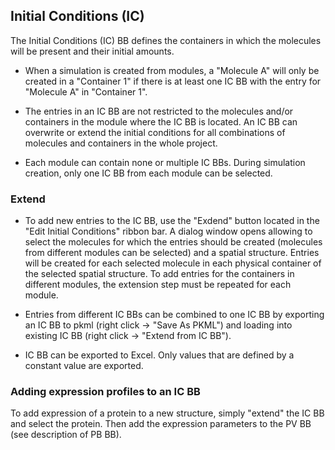 ## Initial Conditions (IC)
The Initial Conditions (IC) BB defines the containers in which the molecules will be present and their initial amounts. 

- When a simulation is created from modules, a "Molecule A" will only be created in a "Container 1" if there is at least one IC BB with the entry for "Molecule A" in "Container 1".


- The entries in an IC BB are not restricted to the molecules and/or containers in the module where the IC BB is located. An IC BB can overwrite or extend the initial conditions for all combinations of molecules and containers in the whole project.

- Each module can contain none or multiple IC BBs. During simulation creation, only one IC BB from each module can be selected.

### Extend
- To add new entries to the IC BB, use the "Exdend" button located in the "Edit Initial Conditions" ribbon bar. A dialog window opens allowing to select the molecules for which the entries should be created (molecules from different modules can be selected) and a spatial structure. Entries will be created for each selected molecule in each physical container of the selected spatial structure. To add entries for the containers in different modules, the extension step must be repeated for each module.
- Entries from different IC BBs can be combined to one IC BB by exporting an IC BB to pkml (right click -> "Save As PKML") and loading into existing IC BB (right click -> "Extend from IC BB").

- IC BB can be exported to Excel. Only values that are defined by a constant value are exported.

### Adding expression profiles to an IC BB

To add expression of a protein to a new structure, simply "extend" the IC BB and select the protein. Then add the expression parameters to the PV BB (see description of PB BB).